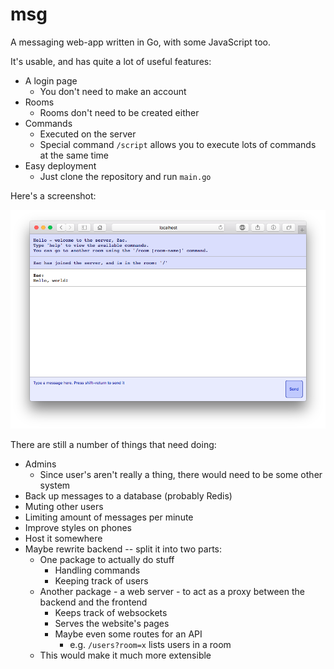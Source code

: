 # msg

A messaging web-app written in Go, with some JavaScript too.

It's usable, and has quite a lot of useful features:

  - A login page
    - You don't need to make an account
  - Rooms
    - Rooms don't need to be created either
  - Commands
    - Executed on the server
	- Special command `/script` allows you to execute
	  lots of commands at the same time
  - Easy deployment
    - Just clone the repository and run `main.go`

Here's a screenshot:

![](screenshot.png)

There are still a number of things that need doing:

  - Admins
    - Since user's aren't really a thing, there would
	  need to be some other system
  - Back up messages to a database (probably Redis)
  - Muting other users
  - Limiting amount of messages per minute
  - Improve styles on phones
  - Host it somewhere
  - Maybe rewrite backend -- split it into two parts:
    - One package to actually do stuff
	  - Handling commands
	  - Keeping track of users
    - Another package - a web server - to act as a proxy
	  between the backend and the frontend
	  - Keeps track of websockets
	  - Serves the website's pages
	  - Maybe even some routes for an API
	    - e.g. `/users?room=x` lists users in a room
    - This would make it much more extensible
